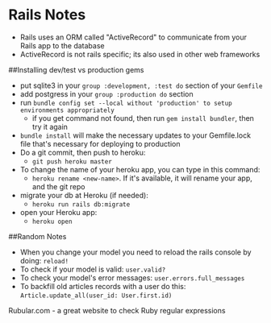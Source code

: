 # Rails Notes

- Rails uses an ORM called "ActiveRecord" to communicate from your Rails app to the database
- ActiveRecord is not rails specific; its also used in other web frameworks

##Installing dev/test vs production gems

- put sqlite3 in your `group :development, :test do` section of your `Gemfile`
- add postgress in your `group :production do` section
- run `bundle config set --local without 'production' to setup environments appropriately`
    - if you get command not found, then run `gem install bundler`, then try it again
- `bundle install` will make the necessary updates to your Gemfile.lock file that's necessary
  for deploying to production
- Do a git commit, then push to heroku:
    - `git push heroku master`
- To change the name of your heroku app, you can type in this command:
    - `heroku rename <new-name>`.  If it's available, it will rename your app, and the git repo
- migrate your db at Heroku (if needed):
  - `heroku run rails db:migrate`
- open your Heroku app:
  - `heroku open`

  
##Random Notes

- When you change your model you need to reload the rails console by doing: `reload!`
- To check if your model is valid:  `user.valid?`
- To check your model's error messages:  `user.errors.full_messages`
- To backfill old articles records with a user do this:  `Article.update_all(user_id: User.first.id)`

Rubular.com - a great website to check Ruby regular expressions